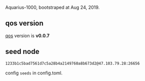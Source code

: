 Aquarius-1000, bootstraped at Aug 24, 2019.

## qos version
[qos](https://github.com/QOSGroup/qos) version is **v0.0.7**

## seed node

```1233b1c5bad7561d7c5a28b4a2149760a8b673d2@47.103.79.28:26656```

config `seeds` in config.toml.